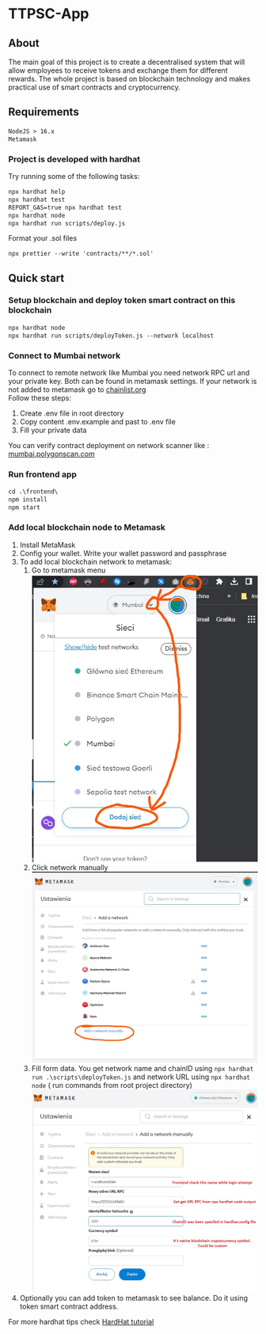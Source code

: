 # TTPSC-App

## About

The main goal of this project is to create a decentralised system that will allow employees to receive tokens and
exchange them for different rewards. The whole project is based on blockchain technology and makes practical use of
smart contracts and cryptocurrency.

## Requirements

    NodeJS > 16.x
    Metamask

### Project is developed with hardhat

Try running some of the following tasks:

```shell
npx hardhat help
npx hardhat test
REPORT_GAS=true npx hardhat test
npx hardhat node
npx hardhat run scripts/deploy.js
```

Format your .sol files
```shell
npx prettier --write 'contracts/**/*.sol'
```

## Quick start

### Setup blockchain and deploy token smart contract on this blockchain

```shell
npx hardhat node
npx hardhat run scripts/deployToken.js --network localhost
```
### Connect to Mumbai network

To connect to remote network like Mumbai you need network RPC url and your private key.
Both can be found in metamask settings. If your network is not added to metamask go to  [chainlist.org](https://chainlist.org/)   
Follow these steps:
1. Create .env file in root directory  
2. Copy content .env.example and past to .env file
3. Fill your private data

You can verify contract deployment on network scanner like : [mumbai.polygonscan.com](https://mumbai.polygonscan.com/)


### Run frontend app

```shell
cd .\frontend\
npm install
npm start
```

### Add local blockchain node to Metamask

1. Install MetaMask
2. Config your wallet. Write your wallet password and passphrase
3. To add local blockchain network to metamask:
    1. Go to metamask menu ![Screenshot](docs/metamask_hardhat_tutorial/Step1.jpg)
    2. Click network manually ![Screenshot](docs/metamask_hardhat_tutorial/Step2.jpg)
    2. Fill form data. You get network name and chainID using ```npx hardhat run .\scripts\deployToken.js``` and network
       URL using ```npx hardhat node``` ( run commands from root project
       directory)  ![Screenshot](docs/metamask_hardhat_tutorial/Step3.jpg)
4. Optionally you can add token to metamask to see balance. Do it using token smart contract address.

For more hardhat tips check [HardHat tutorial](https://hardhat.org/tutorial/testing-contracts)
